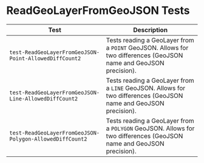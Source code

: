 # ReadGeoLayerFromGeoJSON Tests
|Test|Description|
|----|-----|
|`test-ReadGeoLayerFromGeoJSON-Point-AllowedDiffCount2`|Tests reading a GeoLayer from a `POINT` GeoJSON. Allows for two differences (GeoJSON name and GeoJSON precision).|
|`test-ReadGeoLayerFromGeoJSON-Line-AllowedDiffCount2`|Tests reading a GeoLayer from a `LINE` GeoJSON. Allows for two differences (GeoJSON name and GeoJSON precision).|
|`test-ReadGeoLayerFromGeoJSON-Polygon-AllowedDiffCount2`|Tests reading a GeoLayer from a `POLYGON` GeoJSON. Allows for two differences (GeoJSON name and GeoJSON precision).|